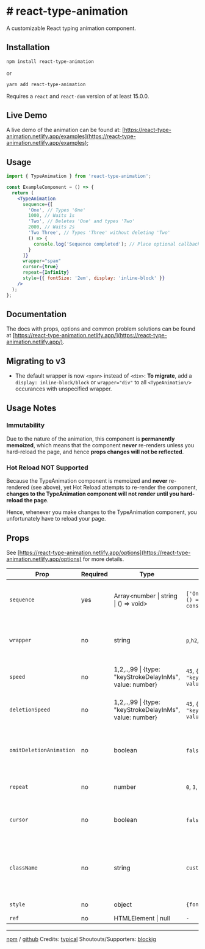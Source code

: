 # # react-type-animation

A customizable React typing animation component.

## Installation

```bash
npm install react-type-animation
```

or

```bash
yarn add react-type-animation
```

Requires a `react` and `react-dom` version of at least 15.0.0.

## Live Demo

A live demo of the animation can be found at: [https://react-type-animation.netlify.app/examples](https://react-type-animation.netlify.app/examples);

## Usage

```jsx
import { TypeAnimation } from 'react-type-animation';

const ExampleComponent = () => {
  return (
    <TypeAnimation
      sequence={[
        'One', // Types 'One'
        1000, // Waits 1s
        'Two', // Deletes 'One' and types 'Two'
        2000, // Waits 2s
        'Two Three', // Types 'Three' without deleting 'Two'
        () => {
          console.log('Sequence completed'); // Place optional callbacks anywhere in the array
        }
      ]}
      wrapper="span"
      cursor={true}
      repeat={Infinity}
      style={{ fontSize: '2em', display: 'inline-block' }}
    />
  );
};
```

## Documentation

The docs with props, options and common problem solutions can be found at [https://react-type-animation.netlify.app/](https://react-type-animation.netlify.app/).

## Migrating to v3

- The default wrapper is now `<span>` instead of `<div>`: **To migrate**, add a `display: inline-block/block` or `wrapper="div"` to all `<TypeAnimation/>` occurances with unspecified wrapper.

## Usage Notes

### Immutability

Due to the nature of the animation, this component is **permanently memoized**, which means that the component **never** re-renders unless you hard-reload the page, and hence **props changes will not be reflected**.

### Hot Reload NOT Supported

Because the TypeAnimation component is memoized and **never** re-rendered (see above), yet Hot Reload attempts to re-render the component, **changes to the TypeAnimation component will not render until you hard-reload the page**.

Hence, whenever you make changes to the TypeAnimation component, you unfortunately have to reload your page.

## Props

See [https://react-type-animation.netlify.app/options](https://react-type-animation.netlify.app/options) for more details.

| Prop                    | Required | Type                                                         | Example                                           | Description                                              | Default |
| ----------------------- | -------- | ------------------------------------------------------------ | ------------------------------------------------- | -------------------------------------------------------- | ------- |
| `sequence`              | yes      | Array<number &#124; string &#124; () => void>                | `['One', 1000, 'Two', () => console.log("done")]` | Animation sequence: [TEXT, DELAY-MS, CALLBACK]           | `-`     |
| `wrapper`               | no       | string                                                       | `p`,`h2`,`div`, `strong`                          | HTML element tag that wraps the typing animation         | `span`  |
| `speed`                 | no       | 1,2,..,99 &#124; {type: "keyStrokeDelayInMs", value: number} | `45`, `{type: "keyStrokeDelayInMs", value: 100}`  | Speed for the writing of the animation                   | `40`    |
| `deletionSpeed`         | no       | 1,2,..,99 &#124; {type: "keyStrokeDelayInMs", value: number} | `45`, `{type: "keyStrokeDelayInMs", value: 100}`  | Speed for deleting of the animation                      | `speed` |
| `omitDeletionAnimation` | no       | boolean                                                      | `false`, `true`                                   | If true, deletions will be instant and without animation | `false` |
| `repeat`                | no       | number                                                       | `0`, `3`, `Infinity`                              | Amount of animation repetitions                          | `0`     |
| `cursor`                | no       | boolean                                                      | `false`, `true`                                   | Display default blinking cursor css-animation            | `true`  |
| `className`             | no       | string                                                       | `custom-class-name`                               | HTML class name applied to the wrapper to style the text | `-`     |
| `style`                 | no       | object                                                       | `{fontSize: '2em'}`                               | JSX inline style object                                  | `-`     |
| `ref`                   | no       | HTMLElement &#124; null                                      | `-`                                               | `-`                                                      | `-`     |

---

[npm](https://www.npmjs.com/package/react-type-animation) / [github](https://github.com/maxeth/react-type-animation/)
Credits: [typical](https://github.com/camwiegert/typical)
Shoutouts/Supporters: [blockig](https://www.blockig.com/)
